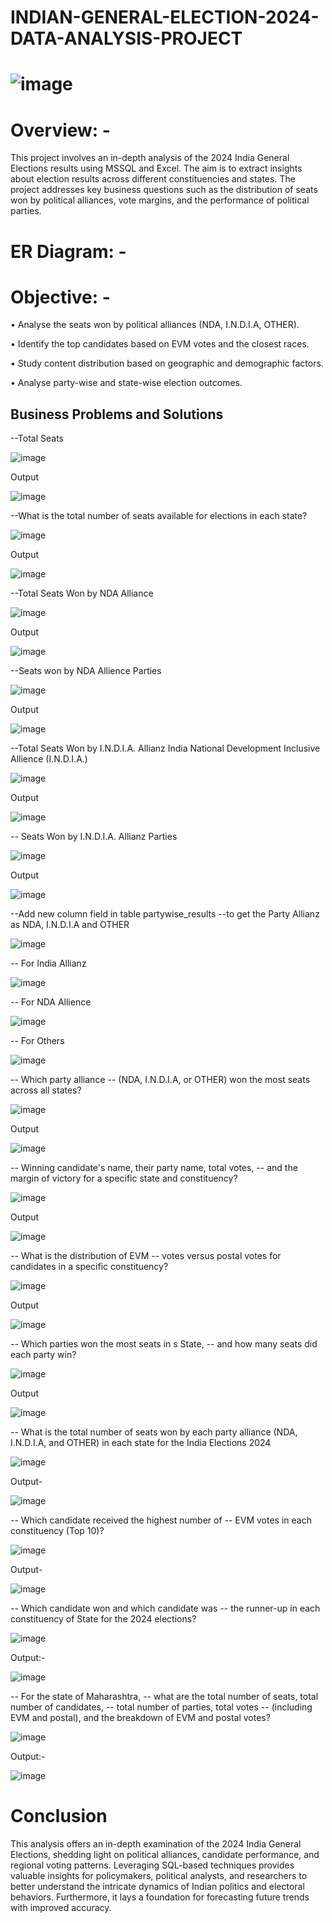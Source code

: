 # INDIAN-GENERAL-ELECTION-2024-DATA-ANALYSIS-PROJECT
# ![image](https://github.com/user-attachments/assets/b9b8a641-4372-490d-89fa-8022adbb2a14)
# Overview: - 
This project involves an in-depth analysis of the 2024 India General Elections results using MSSQL and Excel. 
The aim is to extract insights about election results across different constituencies and states. 
The project addresses key business questions such as the distribution of seats won by political alliances, vote margins, and the performance of political parties.

# ER Diagram: -
# Objective: - 

•	Analyse the seats won by political alliances (NDA, I.N.D.I.A, OTHER).

•	Identify the top candidates based on EVM votes and the closest races.

•	Study content distribution based on geographic and demographic factors. 

•	Analyse party-wise and state-wise election outcomes.

## Business Problems and Solutions
--Total Seats


![image](https://github.com/user-attachments/assets/5335c307-71ab-415c-833f-ed2867c5f7dc)


Output


![image](https://github.com/user-attachments/assets/7f962036-f760-487a-bc5a-5c56b51c848f)


--What is the total number of seats available for elections in each state? 


![image](https://github.com/user-attachments/assets/676c82fd-d2bc-4b29-ae5a-36c86f8fb744)


 
Output

![image](https://github.com/user-attachments/assets/d36dba5f-f525-413b-9311-a478bfd988e3)


--Total Seats Won by NDA Alliance


![image](https://github.com/user-attachments/assets/004ed8ae-d96a-403c-9bb6-1940aa7d498d)

 
Output


![image](https://github.com/user-attachments/assets/b2a48ff4-4123-40a9-89cc-06d37d585202)

 

--Seats won by NDA Allience Parties


![image](https://github.com/user-attachments/assets/42faa46f-ad3f-4139-81e5-0798ee498357)


 
Output


![image](https://github.com/user-attachments/assets/db19e3ec-ef0b-46b0-8b6e-d9a26a31f82d)

 
--Total Seats Won by I.N.D.I.A. Allianz
India National Development Inclusive Allience (I.N.D.I.A.)


![image](https://github.com/user-attachments/assets/ef2cd4ca-2aac-45ed-a8c6-156659a3481f)


 
Output


![image](https://github.com/user-attachments/assets/362e50bc-a903-46c7-a7c4-e1f0567bd728)

 

-- Seats Won by I.N.D.I.A. Allianz Parties

 


![image](https://github.com/user-attachments/assets/ff5f597b-037a-40d1-874e-ae83a53db187)





Output

![image](https://github.com/user-attachments/assets/692e4971-1581-475c-8273-83cfa5910dc6)




--Add new column field in table partywise_results
--to get the Party Allianz as NDA, I.N.D.I.A and OTHER


![image](https://github.com/user-attachments/assets/b84b0d48-6d8f-423a-9218-681505440920)






-- For India Allianz


![image](https://github.com/user-attachments/assets/ac5be277-feb2-4d82-bea2-0d90d20bc9ad)


 
-- For NDA Allience


 ![image](https://github.com/user-attachments/assets/f8b68d02-d95b-4901-9d07-14c9a8a22e01)



-- For Others

 

![image](https://github.com/user-attachments/assets/2fd9c213-89a0-45af-a252-e3380bb3fda7)



-- Which party alliance 
-- (NDA, I.N.D.I.A, or OTHER) won the most seats across all states?


![image](https://github.com/user-attachments/assets/028de5a0-9d19-40ba-bf85-a70cd38cd3d0)


Output


 ![image](https://github.com/user-attachments/assets/a7005997-cac8-4793-a4a2-032f2a84ea50)



-- Winning candidate's name, their party name, total votes, 
-- and the margin of victory for a specific state and constituency?


![image](https://github.com/user-attachments/assets/acd60b06-d1bc-4718-a1f0-776a852ec8e9)


 
Output


![image](https://github.com/user-attachments/assets/0ef64dad-ef15-4f12-ac69-3dbcb1a218f8)

 
-- What is the distribution of EVM 
-- votes versus postal votes for candidates in a specific constituency?


![image](https://github.com/user-attachments/assets/3d79df66-7850-4cfe-8ff0-39c2850ffa02)

 
Output

![image](https://github.com/user-attachments/assets/7b4f3def-526a-4b8c-9094-03603dd3ba6c)

 

-- Which parties won the most seats in s State, 
-- and how many seats did each party win?


 ![image](https://github.com/user-attachments/assets/ff3734f4-9b22-4d56-aa3f-e84c7276225c)







Output

![image](https://github.com/user-attachments/assets/c11acc46-d9a1-43c5-9389-25862ecef472)



 

-- What is the total number of seats won by each party alliance (NDA, I.N.D.I.A, and OTHER) in each state for the India Elections 2024

 
![image](https://github.com/user-attachments/assets/43c7bed7-df62-4ba4-8d8d-423b17011219)



Output- 



![image](https://github.com/user-attachments/assets/567260c8-08e3-4a0c-8487-000a8e7ffa11)


 

-- Which candidate received the highest number of 
-- EVM votes in each constituency (Top 10)?


![image](https://github.com/user-attachments/assets/391e3ae1-8396-43bb-ba0f-69129f37bbcb)

 

Output-


![image](https://github.com/user-attachments/assets/0900581c-c374-4c9a-af04-b4cb45ad5e64)

 

-- Which candidate won and which candidate was 
-- the runner-up in each constituency of State for the 2024 elections?



![image](https://github.com/user-attachments/assets/2c42c169-549e-434d-b3fb-dfbd07d542ff)

 

Output:- 


![image](https://github.com/user-attachments/assets/6d5bcfc3-7da5-47dc-8154-b2af1a051f6b)

 



-- For the state of Maharashtra, 
-- what are the total number of seats, total number of candidates, 
-- total number of parties, total votes 
-- (including EVM and postal), and the breakdown of EVM and postal votes?



![image](https://github.com/user-attachments/assets/2e3d5c03-fa25-40f4-a4d7-8d16a4e27146)

 


Output:- 


![image](https://github.com/user-attachments/assets/405f8962-6f15-4126-a0dd-133766c949c1)





# Conclusion

This analysis offers an in-depth examination of the 2024 India General Elections, shedding light on political alliances, candidate performance, and regional voting patterns. Leveraging SQL-based techniques provides valuable insights for policymakers, political analysts, and researchers to better understand the intricate dynamics of Indian politics and electoral behaviors. Furthermore, it lays a foundation for forecasting future trends with improved accuracy.

 



